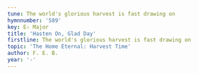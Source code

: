 ```yaml
---
tune: The world's glorious harvest is fast drawing on
hymnnumber: '589'
key: E♭ Major
title: 'Hasten On, Glad Day'
firstline: The world's glorious harvest is fast drawing on
topic: 'The Home Eternal: Harvest Time'
author: F. E. B.
year: '-'
---
```

